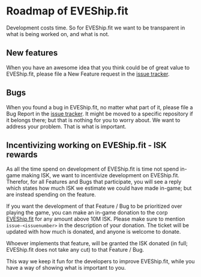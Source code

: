 # Roadmap of EVEShip.fit

Development costs time.
So for EVEShip.fit we want to be transparent in what is being worked on, and what is not.

## New features

When you have an awesome idea that you think could be of great value to EVEShip.fit, please file a New Feature request in the [issue tracker](https://github.com/EVEShipFit/roadmap/issues/new/choose).

## Bugs

When you found a bug in EVEShip.fit, no matter what part of it, please file a Bug Report in the [issue tracker](https://github.com/EVEShipFit/roadmap/issues/new/choose).
It might be moved to a specific repository if it belongs there; but that is nothing for you to worry about.
We want to address your problem.
That is what is important.

## Incentivizing working on EVEShip.fit - ISK rewards

As all the time spend on development of EVEShip.fit is time not spend in-game making ISK, we want to incentivize development on EVEShip.fit.
Therefor, for all Features and Bugs that participate, you will see a reply which states how much ISK we estimate we could have made in-game; but are instead spending on the feature.

If you want the development of that Feature / Bug to be prioritized over playing the game, you can make an in-game donation to the corp [EVEShip.fit](https://evewho.com/corporation/98753333) for any amount above 10M ISK.
Please make sure to mention `issue-<issuenumber>` in the description of your donation.
The ticket will be updated with how much is donated, and anyone is welcome to donate.

Whoever implements that feature, will be granted the ISK donated (in full; EVEShip.fit does not take any cut) to that Feature / Bug.

This way we keep it fun for the developers to improve EVEShip.fit, while you have a way of showing what is important to you.
